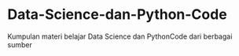 # Data-Science-dan-Python-Code
Kumpulan materi belajar Data Science dan PythonCode dari berbagai sumber
